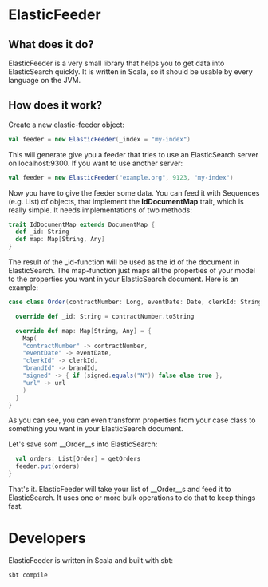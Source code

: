 # ElasticFeeder

## What does it do?

ElasticFeeder is a very small library that helps you to get data into ElasticSearch quickly. It is written in Scala, so
it should be usable by every language on the JVM.

## How does it work?

Create a new elastic-feeder object:
```scala
val feeder = new ElasticFeeder(_index = "my-index")
```
This will generate give you a feeder that tries to use an ElasticSearch server on localhost:9300. If you want to use another
server:
```scala
val feeder = new ElasticFeeder("example.org", 9123, "my-index")
```
Now you have to give the feeder some data. You can feed it with Sequences (e.g. List) of objects, that implement the
__IdDocumentMap__ trait, which is really simple. It needs implementations of two methods:
```scala
trait IdDocumentMap extends DocumentMap {
  def _id: String
  def map: Map[String, Any]
}
```
The result of the _id-function will be used as the id of the document in ElasticSearch. The map-function just maps all
the properties of your model to the properties you want in your ElasticSearch document. Here is an example:
```scala
case class Order(contractNumber: Long, eventDate: Date, clerkId: String, brandId: Integer, signed: String, url: String) extends IdDocumentMap {

  override def _id: String = contractNumber.toString

  override def map: Map[String, Any] = {
    Map(
    "contractNumber" -> contractNumber,
    "eventDate" -> eventDate,
    "clerkId" -> clerkId,
    "brandId" -> brandId,
    "signed" -> { if (signed.equals("N")) false else true },
    "url" -> url
    )
  }
}
```
As you can see, you can even transform properties from your case class to something you want in your ElasticSearch
document.

Let's save som __Order__s into ElasticSearch:
```scala
  val orders: List[Order] = getOrders
  feeder.put(orders)
}
```
That's it. ElasticFeeder will take your list of __Order__s and feed it to ElasticSearch. It uses one or more bulk operations
to do that to keep things fast.

# Developers

ElasticFeeder is written in Scala and built with sbt:
```shell
sbt compile
```




